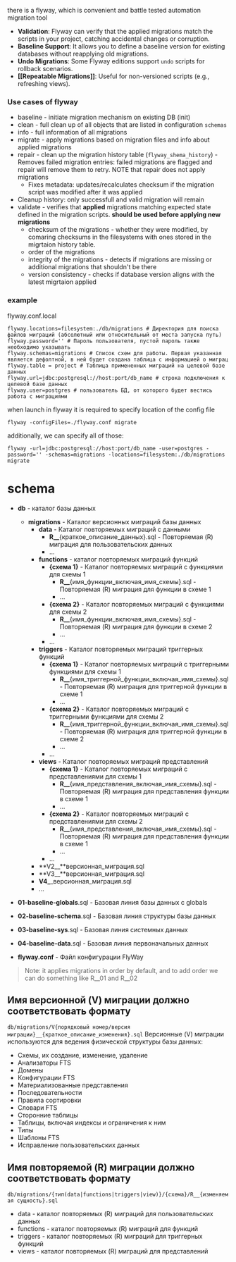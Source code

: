 
there is a flyway, which is convenient and battle tested automation migration tool
- **Validation**: Flyway can verify that the applied migrations match the scripts in your project, catching accidental changes or corruption.
- **Baseline Support**: It allows you to define a baseline version for existing databases without reapplying old migrations.
- **Undo Migrations**: Some Flyway editions support `undo` scripts for rollback scenarios.
- **[[Repeatable Migrations]]**: Useful for non-versioned scripts (e.g., refreshing views).

### Use cases of flyway

- baseline - initiate migration mechanism on existing DB (init)
- clean - full clean up of all objects that are listed in configuration `schemas`
- info - full information of all migrations
- migrate - apply migrations based on migration files and info about applied migrations
- repair - clean up the migration history table (`flyway_shema_history`) - Removes failed migration entries: failed migrations are flagged and repair will remove them to retry. NOTE that repair does not apply migrations
  - Fixes metadata: updates/recalculates checksum if the migration script was modified after it was applied
 - Cleanup history: only successfull and valid migration will remain
- validate - verifies that **applied** migrations matching expected state defined in the migration scripts. **should be used before applying new migrations**
  - checksum of the migrations - whether they were modified, by comaring checksums in the filesystems with ones stored in the migrtaion history table.
  - order of the migrations
  - integrity of the migrations - detects if migrations are missing or additional migrations that shouldn't be there
  - version consistency - checks if database version aligns with the latest migrtaion applied

### example

flyway.conf.local

```
flyway.locations=filesystem:./db/migrations # Директория для поиска файлов миграций (абсолютный или относительный от места запуска путь)
flyway.password='' # Пароль пользователя, пустой пароль также необходимо указывать
flyway.schemas=migrations # Список схем для работы. Первая указанная является дефолтной, в ней будет создана таблица с информацией о миграц
flyway.table = project # Таблица примененных миграций на целевой базе данных
flyway.url=jdbc:postgresql://host:port/db_name # строка подключения к целевой базе данных
flyway.user=postgres # пользователь БД, от которого будет вестись работа с миграциями
```

when launch in flyway it is required to specify location of the config file

```shell
flyway -configFiles=./flyway.conf migrate
```

additionally, we can specify all of those:

```shell
flyway -url=jdbc:postgresql://host:port/db_name -user=postgres -password='' -schemas=migrations -locations=filesystem:./db/migrations migrate
```

# schema
- **db** - каталог базы данных
    - **migrations** - Каталог версионных миграций базы данных
        - **data** - Каталог повторяемых миграций с данными
            - **R__**{краткое_описание_данных}.sql - Повторяемая (R) миграция для пользовательских данных
            - ...
        - **functions** - каталог повторяемых миграций функций
            - **{схема 1}** - Каталог повторяемых миграций с функциями для схемы 1
                - **R__**{имя_функции_включая_имя_схемы}.sql - Повторяемая (R) миграция для функции в схеме 1
                - ...
            - **{схема 2}** - Каталог повторяемых миграций с функциями для схемы 2
                - **R__**{имя_функции_включая_имя_схемы}.sql - Повторяемая (R) миграция для функции в схеме 2
                - ...
            - ...
        - **triggers** - Каталог повторяемых миграций триггерных функций
            - **{схема 1}** - Каталог повторяемых миграций с триггерными функциями для схемы 1
                - **R__**{имя_триггерной_функции_включая_имя_схемы}.sql - Повторяемая (R) миграция для триггерной функции в схеме 1
                - ...
            - **{схема 2}** - Каталог повторяемых миграций с триггерными функциями для схемы 2
                - **R__**{имя_триггерной_функции_включая_имя_схемы}.sql - Повторяемая (R) миграция для триггерной функции в схеме 2
                - ...
            - ...
        - **views** - Каталог повторяемых миграций представлений
            - **{схема 1}** - Каталог повторяемых миграций с представлениями для схемы 1
                - **R__**{имя_представления_включая_имя_схемы}.sql - Повторяемая (R) миграция для представления функции в схеме 1
                - ...
            - **{схема 2}** - Каталог повторяемых миграций с представлениями для схемы 2
                - **R__**{имя_представления_включая_имя_схемы}.sql - Повторяемая (R) миграция для представления функции в схеме 1
                - ...
            - ...
        - **V2__**версионная_миграция.sql
        - **V3__**версионная_миграция.sql
        - **V4_**_версионная_миграция.sql
        - ...
- **01-baseline-globals**.sql - Базовая линия базы данных с globals
- **02-baseline-schema**.sql - Базовая линия структуры базы данных
    
- **03-baseline-sys**.sql - Базовая линия системных данных
    
- **04-baseline-data**.sql - Базовая линия первоначальных данных
    
- **flyway.conf** - Файл конфигурации FlyWay

> Note: it applies migrations in order by default, and to add order we can do something like R__01 and R__02

## Имя версионной (V) миграции должно соответствовать формату

`db/migrations/V{порядковый номер/версия миграции}__{краткое_описание_изменения}.sql`
Версионные (V) миграции используются для ведения физической структуры базы данных:

- Схемы, их создание, изменение, удаление
- Анализаторы FTS
- Домены
- Конфигурации FTS
- Материализованные представления
- Последовательности
- Правила сортировки
- Словари FTS
- Сторонние таблицы
- Таблицы, включая индексы и ограничения к ним
- Типы
- Шаблоны FTS
- Исправление пользовательских данных

## Имя повторяемой (R) миграции должно соответствовать формату

`db/migrations/{тип(data|functions|triggers|view)}/{схема}/R__{изменяемая сущность}.sql`
- data - каталог повторяемых (R) миграций для пользовательских данных
- functions - каталог повторяемых (R) миграций для функций
- triggers - каталог повторяемых (R) миграций для триггерных функций
- views - каталог повторяемых (R) миграций для представлений